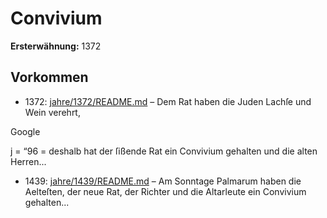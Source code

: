 # Convivium

**Ersterwähnung:** 1372

## Vorkommen
- 1372: [jahre/1372/README.md](../jahre/1372/README.md) – Dem Rat haben die Juden Lachſe und Wein verehrt,

Google


j
= “96 =
deshalb hat der ſißende Rat ein Convivium gehalten und
die alten Herren...
- 1439: [jahre/1439/README.md](../jahre/1439/README.md) – Am Sonntage Palmarum haben die Aelteſten, der
neue Rat, der Richter und die Altarleute ein Convivium
gehalten...
